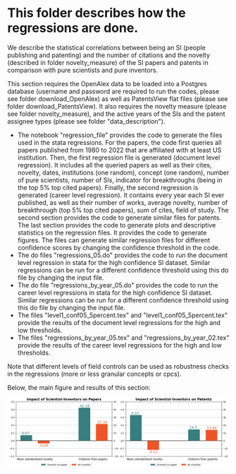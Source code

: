 # This folder describes how the regressions are done. 

We describe the statistical correlations between being an SI (people publishing and patenting) and the number of citations and the novelty (described in folder novelty_measure) of the SI papers and patents in comparison with pure scientists and pure inventors. 

This section requires the OpenAlex data to be loaded into a Postgres database (username and password are required to run the codes, please see folder download_OpenAlex) as well as PatentsView flat files (please see folder download_PatentsView).  It also requires the novelty measure (please see folder novelty_measure), and the active years of the SIs and the patent assignee types (please see folder "data_description").

* The notebook "regression_file" provides the code to generate the files used in the stata regressions. For the papers, the code first queries all papers published from 1980 to 2022 that are affiliated with at least US institution. Then, the first regression file is generated (document level regression). It includes all the queried papers as well as their cites, novelty, dates, institutions (one random), concept (one random), number of pure scientists, number of SIs, indicator for breakthroughs (being in the top 5% top cited papers). Finally, the second regression is generated (career level regression). It contains every year each SI  ever published, as well as their number of works, average novelty, number of breakthrough (top 5% top cited papers), sum of cites, field of study. The second section provides the code to generate similar files for patents. The last section provides the code to generate plots and descriptive statistics on the regression files. It provides the code to generate figures. The files can generate similar regression files for different confidence scores by changing the confidence threshold in the code. 
* The do files "regressions_05.do" provides the code to run the document level regression in stata for the high confidence SI dataset. Similar regressions can be run for a different confidence threshold using this do file by changing the input file. 
* The do file "regressions_by_year_05.do" provides the code to run the career level regressions in stata for the high confidence SI dataset. Similar regressions can be run for a different confidence threshold using this do file by changing the input file.
* The files "level1_conf05_5percent.tex" and "level1_conf05_5percent.tex" provide the results of the document level regressions for the high and low thresholds. 
* The files "regressions_by_year_05.tex" and "regressions_by_year_02.tex" provide the results of the career level regressions for the high and low thresholds.

Note that different levels of field controls can be used as robustness checks in the regressions (more or less granular concepts or cpcs). 

Below, the main figure and results of this section: 

![average_citations_novelty](average_citations_novelty.png)
